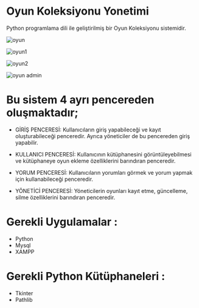 # Oyun Koleksiyonu Yonetimi
Python programlama dili ile geliştirilmiş bir Oyun Koleksiyonu sistemidir.


![oyun](https://github.com/yemresener/Araba-Kiralama-Uygulamasi/assets/169056684/75e5f67c-f9fd-4295-9d5e-d9dc082e1969)


![oyun1](https://github.com/yemresener/Araba-Kiralama-Uygulamasi/assets/169056684/bd2b9dec-688b-4468-bc71-54e5bb0f56af)


![oyun2](https://github.com/yemresener/Araba-Kiralama-Uygulamasi/assets/169056684/c43d486d-b452-4a3b-b5ac-4e761f192396)


![oyun admin](https://github.com/yemresener/Araba-Kiralama-Uygulamasi/assets/169056684/eaa3e2f3-72ad-4413-a940-43ea447e6bdb)


# Bu sistem 4 ayrı pencereden oluşmaktadır;


* GİRİŞ PENCERESİ: Kullanıcıların giriş yapabileceği ve kayıt oluşturabileceği penceredir. Ayrıca yöneticiler de bu pencereden giriş yapabilir.


* KULLANICI PENCERESİ: Kullanıcının kütüphanesini görüntüleyebilmesi ve kütüphaneye oyun ekleme özelliklerini barındıran penceredir.


* YORUM PENCERESİ: Kullanıcıların yorumları görmek ve yorum yapmak için kullanabileceği penceredir.


* YÖNETİCİ PENCERESİ: Yöneticilerin oyunları kayıt etme, güncelleme, silme özelliklerini barındıran penceredir.



# Gerekli Uygulamalar :
* Python
* Mysql
* XAMPP

# Gerekli Python Kütüphaneleri :

* Tkinter
* Pathlib



